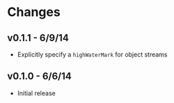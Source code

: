 # Changes

## v0.1.1 - 6/9/14

* Explicitly specify a `highWaterMark` for object streams

## v0.1.0 - 6/6/14

* Initial release
